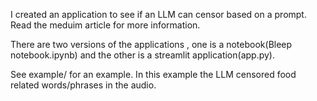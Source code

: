 I created an application to see if an LLM can censor based on a prompt. Read the meduim article for more information.

There are two versions of the applications , one is a  notebook(Bleep notebook.ipynb) and the other is a streamlit application(app.py).

See example/ for an example. In this example the LLM censored food related words/phrases in the audio. 
